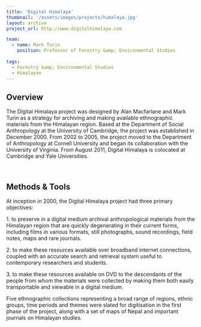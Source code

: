 ```yaml
---
title: 'Digital Himalaya'
thumbnail: '/assets/images/projects/himalaya.jpg'
layout: archive
project_url: http://www.digitalhimalaya.com

team:
  - name: Mark Turin
    position: Professor of Forestry &amp; Environmental Studies
  
tags:
  - Forestry &amp; Environmental Studies
  - Himalayan
---
```


<h2 class='subheading'>Overview</h2>

<p>The Digital Himalaya project was designed by Alan Macfarlane and Mark Turin as a strategy for archiving and making available ethnographic materials from the Himalayan region. Based at the Department of Social Anthropology at the University of Cambridge, the project was established in December 2000. From 2002 to 2005, the project moved to the Department of Anthropology at Cornell University and began its collaboration with the University of Virginia. From August 2011, Digital Himalaya is colocated at Cambridge and Yale Universities.</p>
<br/>

<h2 class='subheading'>Methods &amp; Tools</h2>

<p>At inception in 2000, the Digital Himalaya project had three primary objectives:<p>

<p>1. to preserve in a digital medium archival anthropological materials from the Himalayan region that are quickly degenerating in their current forms, including films in various formats, still photographs, sound recordings, field notes, maps and rare journals.</p>

<p>2. to make these resources available over broadband internet connections, coupled with an accurate search and retrieval system useful to contemporary researchers and students.</p>

<p>3. to make these resources available on DVD to the descendants of the people from whom the materials were collected by making them both easily transportable and viewable in a digital medium.</p>

<p>Five ethnographic collections representing a broad range of regions, ethnic groups, time periods and themes were slated for digitisation in the first phase of the project, along with a set of maps of Nepal and important journals on Himalayan studies.</p>